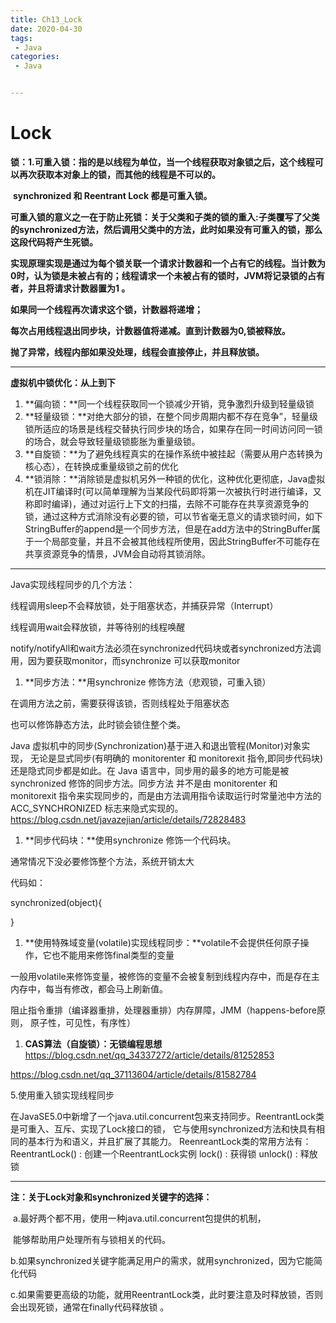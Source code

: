 ```yaml
---
title: Ch13_Lock
date: 2020-04-30
tags:
 - Java
categories:
 - Java


---
```


# Lock

**锁：1.可重入锁：指的是以线程为单位，当一个线程获取对象锁之后，这个线程可以再次获取本对象上的锁，而其他的线程是不可以的。**

​    **synchronized 和  Reentrant Lock 都是可重入锁。**

**可重入锁的意义之一在于防止死锁：关于父类和子类的锁的重入:子类覆写了父类的synchronized方法，然后调用父类中的方法，此时如果没有可重入的锁，那么这段代码将产生死锁。**

**实现原理实现是通过为每个锁关联一个请求计数器和一个占有它的线程。当计数为0时，认为锁是未被占有的；线程请求一个未被占有的锁时，JVM将记录锁的占有者，并且将请求计数器置为1 。**

**如果同一个线程再次请求这个锁，计数器将递增；**

**每次占用线程退出同步块，计数器值将递减。直到计数器为0,锁被释放。**

**抛了异常，线程内部如果没处理，线程会直接停止，并且释放锁。**



---

**虚拟机中锁优化：从上到下**

1. **偏向锁：**同一个线程获取同一个锁减少开销，竞争激烈升级到轻量级锁
2. **轻量级锁：**对绝大部分的锁，在整个同步周期内都不存在竞争”，轻量级锁所适应的场景是线程交替执行同步块的场合，如果存在同一时间访问同一锁的场合，就会导致轻量级锁膨胀为重量级锁。
3. **自旋锁：**为了避免线程真实的在操作系统中被挂起（需要从用户态转换为核心态），在转换成重量级锁之前的优化
4. **锁消除：**消除锁是虚拟机另外一种锁的优化，这种优化更彻底，Java虚拟机在JIT编译时(可以简单理解为当某段代码即将第一次被执行时进行编译，又称即时编译)，通过对运行上下文的扫描，去除不可能存在共享资源竞争的锁，通过这种方式消除没有必要的锁，可以节省毫无意义的请求锁时间，如下StringBuffer的append是一个同步方法，但是在add方法中的StringBuffer属于一个局部变量，并且不会被其他线程所使用，因此StringBuffer不可能存在共享资源竞争的情景，JVM会自动将其锁消除。





---

Java实现线程同步的几个方法：

线程调用sleep不会释放锁，处于阻塞状态，并捕获异常（Interrupt）

线程调用wait会释放锁，并等待别的线程唤醒

notify/notifyAll和wait方法必须在synchronized代码块或者synchronized方法调用，因为要获取monitor，而synchronize 可以获取monitor

1. **同步方法：**用synchronize 修饰方法（悲观锁，可重入锁）

在调用方法之前，需要获得该锁，否则线程处于阻塞状态

也可以修饰静态方法，此时锁会锁住整个类。

Java 虚拟机中的同步(Synchronization)基于进入和退出管程(Monitor)对象实现， 无论是显式同步(有明确的 monitorenter 和 monitorexit 指令,即同步代码块)还是隐式同步都是如此。在 Java 语言中，同步用的最多的地方可能是被 synchronized 修饰的同步方法。同步方法 并不是由 monitorenter 和 monitorexit 指令来实现同步的，而是由方法调用指令读取运行时常量池中方法的 ACC_SYNCHRONIZED 标志来隐式实现的。https://blog.csdn.net/javazejian/article/details/72828483

1. **同步代码块：**使用synchronize 修饰一个代码块。

通常情况下没必要修饰整个方法，系统开销太大

代码如： 

  synchronized(object){ 

  }

1. **使用特殊域变量(volatile)实现线程同步：**volatile不会提供任何原子操作，它也不能用来修饰final类型的变量 

一般用volatile来修饰变量，被修饰的变量不会被复制到线程内存中，而是存在主内存中，每当有修改，都会马上刷新值。

阻止指令重排（编译器重排，处理器重排）内存屏障，JMM（happens-before原则， 原子性，可见性，有序性）

1. **CAS算法（自旋锁）：无锁编程思想** https://blog.csdn.net/qq_34337272/article/details/81252853

https://blog.csdn.net/qq_37113604/article/details/81582784

5.使用重入锁实现线程同步

在JavaSE5.0中新增了一个java.util.concurrent包来支持同步。ReentrantLock类是可重入、互斥、实现了Lock接口的锁， 它与使用synchronized方法和快具有相同的基本行为和语义，并且扩展了其能力。   ReenreantLock类的常用方法有：     ReentrantLock() : 创建一个ReentrantLock实例      lock() : 获得锁      unlock() : 释放锁 

 

---

**注：关于Lock对象和synchronized关键字的选择：** 

​    a.最好两个都不用，使用一种java.util.concurrent包提供的机制， 

​      能够帮助用户处理所有与锁相关的代码。 

​    b.如果synchronized关键字能满足用户的需求，就用synchronized，因为它能简化代码 

​    c.如果需要更高级的功能，就用ReentrantLock类，此时要注意及时释放锁，否则会出现死锁，通常在finally代码释放锁 。